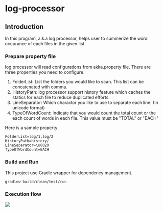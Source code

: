 # log-processor

## Introduction
In this program, a.k.a log processor, helps user to summerize the word occurance of each files in the given list.

### Prepare property file
log processor will read configurations from akka.property file. There are three properties you need to configure.

1. FolderList: List the folders you would like to scan. This list can be concatenated with comma.
1. HistoryPath: log processor support history feature which caches the statics for each file to reduce duplicated efforts.
1. LineSeparator: Which charactor you like to use to separate each line. (In unicode format)
1. TypeOfWordCount: Indicate that you would count the total count or the each count of words in each file. This value must be "TOTAL" or "EACH"

Here is a sample property

```
FolderList=log/1,log/2
HistoryPath=history/
LineSeparator=\u0020
TypeOfWordCount=EACH
```

### Build and Run
This project use Gradle wrapper for dependency management. 
```
gradlew build/clean/test/run
```

### Execution flow
![](http://www.plantuml.com/plantuml/img/XPF1QiCm38RlVWhTTjdo03sCTcDbFGmAPGyW7CKnJMrZAorz-qb9ksGRxI04OVtwzKLobeKnSt_eZ47BCSDdeMmeiESp7D27Qxps7UqiXZ2bzMYBULQmSYwJG_4nHetWwNamMS0sKy9CWFizLYd7H5dqZJW0XXeuU-T4hsAGjCjuK21_HAQHOqY9tmna0Hf04xjQQbVLL36ddSNN-f5w0QyjsVr8iGAnRtqHzlF5iO9D0xRFMRvk59smX0TMG4kbKFshusKOKwZzffa8hWuRE4BIT3NBINVFWF2EfVt0f1f58NaZ2vMtfRfZl1O7Gjj2vmCzpdrBwiHOdfFd5efkOJZNgHSy4d1BaAdq7T_jy2Rws2Yu3-v7XoGdFDXChCg_uphsN9cQRWtfUoktr_8oWaQ8uO_JTS7_tenR9iEzCaiAjVm0Nm00)
